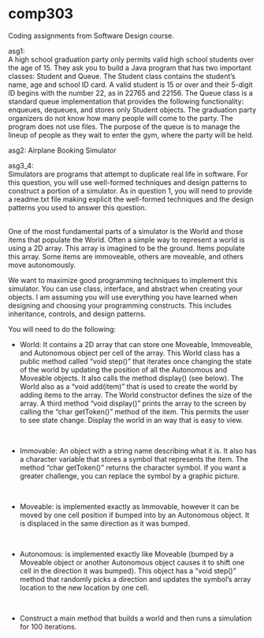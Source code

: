 # comp303
Coding assignments from Software Design course.  

asg1:  
A high school graduation party only permits valid high school students over the age of 15. They ask you to build a Java program that has two important classes: Student and Queue. The Student class contains the student’s name, age and school ID card. A valid student is 15 or over and their 5-digit ID begins with the number 22, as in 22765 and 22156. The Queue class is a standard queue implementation that provides the following functionality: enqueues, dequeues, and stores only Student objects. The graduation party organizers do not know how many people will come to the party. The program does not use files. The purpose of the queue is to manage the lineup of people as they wait to enter the gym, where the party will be held.
<br />

asg2: Airplane Booking Simulator

asg3_4:  
Simulators are programs that attempt to duplicate real life in software. For this question, you will use well-formed techniques and design patterns to construct a portion of a simulator. As in question 1, you will need to provide a readme.txt file making explicit the well-formed techniques and the design patterns you used to answer this question.  
<br />

One of the most fundamental parts of a simulator is the World and those items that populate the World. Often a simple way to represent a world is using a 2D array. This array is imagined to be the ground. Items populate this array. Some items are immoveable, others are moveable, and others move autonomously.
<br />

We want to maximize good programming techniques to implement this simulator. You can use class, interface, and abstract when creating your objects. I am assuming you will use everything you have learned when designing and choosing your programming constructs. This includes inheritance, controls, and design patterns.
<br />

You will need to do the following: <br />
- World: It contains a 2D array that can store one Moveable, Immoveable, and Autonomous object per cell of the array. This World class has a public method called “void step()” that iterates once changing the state of the world by updating the position of all the Autonomous and Moveable objects. It also calls the method display() (see below). The World also as a “void add(item)” that is used to create the world by adding items to the array. The World constructor defines the size of the array. A third method “void display()” prints the array to the screen by calling the “char getToken()” method of the item. This permits the user to see state change. Display the world in an way that is easy to view.

<br />

- Immovable: An object with a string name describing what it is. It also has a character variable that stores a symbol that represents the item. The method “char getToken()” returns the character symbol. If you want a greater challenge, you can replace the symbol by a graphic picture.
<br />

- Moveable: is implemented exactly as Immovable, however it can be moved by one cell position if bumped into by an Autonomous object. It is displaced in the same direction as it was bumped.
<br />

- Autonomous: is implemented exactly like Moveable (bumped by a Moveable object or another Autonomous object causes it to shift one cell in the direction it was bumped). This object has a “void step()” method that randomly picks a direction and updates the symbol’s array location to the new location by one cell.

<br />

- Construct a main method that builds a world and then runs a simulation for 100 iterations.
